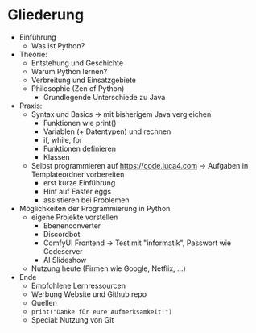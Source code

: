 # Gliederung

- Einführung
    - Was ist Python?
- Theorie:
    - Entstehung und Geschichte
    - Warum Python lernen?
    - Verbreitung und Einsatzgebiete
    - Philosophie (Zen of Python)
        - Grundlegende Unterschiede zu Java
- Praxis:
    - Syntax und Basics -> mit bisherigem Java vergleichen
        - Funktionen wie print()
        - Variablen (+ Datentypen) und rechnen
        - if, while, for
        - Funktionen definieren
        - Klassen
    - Selbst programmieren auf https://code.luca4.com -> Aufgaben in Templateordner vorbereiten
        - erst kurze Einführung
        - Hint auf Easter eggs
        - assistieren bei Problemen
- Möglichkeiten der Programmierung in Python
    - eigene Projekte vorstellen
        - Ebenenconverter
        - Discordbot
        - ComfyUI Frontend -> Test mit "informatik", Passwort wie Codeserver
        - AI Slideshow
    - Nutzung heute (Firmen wie Google, Netflix, ...)
- Ende
    - Empfohlene Lernressourcen
    - Werbung Website und Github repo
    - Quellen
    - `print("Danke für eure Aufmerksamkeit!")`
    - Special: Nutzung von Git